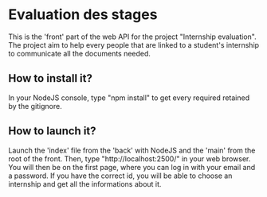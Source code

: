 # Evaluation des stages
 This is the 'front' part of the web API for the project "Internship evaluation".
 The project aim to help every people that are linked to a student's internship to communicate all the documents needed.

## How to install it?
 In your NodeJS console, type "npm install" to get every required retained by the gitignore.

## How to launch it?
 Launch the 'index' file from the 'back' with NodeJS and the 'main' from the root of the front.
 Then, type "http://localhost:2500/" in your web browser.
You will then be on the first page, where you can log in with your email and a password. If you have the correct id, you will be able to choose an internship and get all the informations about it.